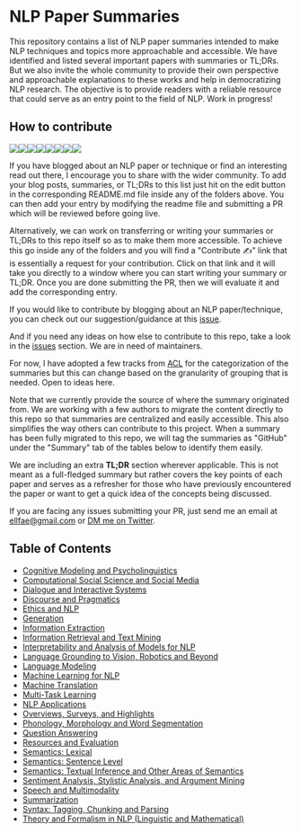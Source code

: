 # NLP Paper Summaries
This repository contains a list of NLP paper summaries intended to make NLP techniques and topics more approachable and accessible. We have identified and listed several important papers with summaries or TL;DRs. But we also invite the whole community to provide their own perspective and approachable explanations to these works and help in democratizing NLP research. The objective is to provide readers with a reliable resource that could serve as an entry point to the field of NLP. Work in progress!

## How to contribute
[![](https://sourcerer.io/fame/omarsar/omarsar/nlp_paper_summaries/images/0)](https://sourcerer.io/fame/omarsar/omarsar/nlp_paper_summaries/links/0)[![](https://sourcerer.io/fame/omarsar/omarsar/nlp_paper_summaries/images/1)](https://sourcerer.io/fame/omarsar/omarsar/nlp_paper_summaries/links/1)[![](https://sourcerer.io/fame/omarsar/omarsar/nlp_paper_summaries/images/2)](https://sourcerer.io/fame/omarsar/omarsar/nlp_paper_summaries/links/2)[![](https://sourcerer.io/fame/omarsar/omarsar/nlp_paper_summaries/images/3)](https://sourcerer.io/fame/omarsar/omarsar/nlp_paper_summaries/links/3)[![](https://sourcerer.io/fame/omarsar/omarsar/nlp_paper_summaries/images/4)](https://sourcerer.io/fame/omarsar/omarsar/nlp_paper_summaries/links/4)[![](https://sourcerer.io/fame/omarsar/omarsar/nlp_paper_summaries/images/5)](https://sourcerer.io/fame/omarsar/omarsar/nlp_paper_summaries/links/5)[![](https://sourcerer.io/fame/omarsar/omarsar/nlp_paper_summaries/images/6)](https://sourcerer.io/fame/omarsar/omarsar/nlp_paper_summaries/links/6)[![](https://sourcerer.io/fame/omarsar/omarsar/nlp_paper_summaries/images/7)](https://sourcerer.io/fame/omarsar/omarsar/nlp_paper_summaries/links/7)

If you have blogged about an NLP paper or technique or find an interesting read out there, I encourage you to share with the wider community. To add your blog posts, summaries, or TL;DRs to this list just hit on the edit button in the corresponding README.md file inside any of the folders above. You can then add your entry by modifying the readme file and submitting a PR which will be reviewed before going live.

Alternatively, we can work on transferring or writing your summaries or TL;DRs to this repo itself so as to make them more accessible. To achieve this go inside any of the folders and you will find a "Contribute ✍️" link that is essentially a request for your contribution. Click on that link and it will take you directly to a window where you can start writing your summary or TL;DR. Once you are done submitting the PR, then we will evaluate it and add the corresponding entry.

If you would like to contribute by blogging about an NLP paper/technique, you can check out our suggestion/guidance at this [issue](https://github.com/dair-ai/dair-ai.github.io/issues/23).

And if you need any ideas on how else to contribute to this repo, take a look in the [issues](https://github.com/dair-ai/nlp_paper_summaries/issues) section. We are in need of maintainers.

For now, I have adopted a few tracks from [ACL](https://acl2020.org/calls/papers/) for the categorization of the summaries but this can change based on the granularity of grouping that is needed. Open to ideas here.

Note that we currently provide the source of where the summary originated from. We are working with a few authors to migrate the content directly to this repo so that summaries are centralized and easily accessible. This also simplifies the way others can contribute to this project. When a summary has been fully migrated to this repo, we will tag the summaries as "GitHub" under the "Summary" tab of the tables below to identify them easily.

We are including an extra __TL;DR__ section wherever applicable. This is not meant as a full-fledged summary but rather covers the key points of each paper and serves as a refresher for those who have previously encountered the paper or want to get a quick idea of the concepts being discussed.

If you are facing any issues submitting your PR, just send me an email at ellfae@gmail.com or [DM me on Twitter](https://twitter.com/omarsar0).

## Table of Contents
- [Cognitive Modeling and Psycholinguistics](https://github.com/dair-ai/nlp_paper_summaries/tree/master/Cognitive%20Modeling%20and%20Psycholinguistics)
- [Computational Social Science and Social Media](https://github.com/dair-ai/nlp_paper_summaries/tree/master/Computational%20Social%20Science%20and%20Social%20Media)
- [Dialogue and Interactive Systems](https://github.com/dair-ai/nlp_paper_summaries/tree/master/Dialogue%20and%20Interactive%20Systems)
- [Discourse and Pragmatics](https://github.com/dair-ai/nlp_paper_summaries/tree/master/Discourse%20and%20Pragmatics)
- [Ethics and NLP](https://github.com/dair-ai/nlp_paper_summaries/tree/master/Ethics%20and%20NLP)
- [Generation](https://github.com/dair-ai/nlp_paper_summaries/tree/master/Generation)
- [Information Extraction](https://github.com/dair-ai/nlp_paper_summaries/tree/master/Information%20Extraction)
- [Information Retrieval and Text Mining](https://github.com/dair-ai/nlp_paper_summaries/tree/master/Information%20Retrieval%20and%20Text%20Mining)
- [Interpretability and Analysis of Models for NLP](https://github.com/dair-ai/nlp_paper_summaries/tree/master/Interpretability%20and%20Analysis%20of%20Models%20for%20NLP)
- [Language Grounding to Vision, Robotics and Beyond](https://github.com/dair-ai/nlp_paper_summaries/tree/master/Language%20Grounding%20to%20Vision%2C%20Robotics%20and%20Beyond)
- [Language Modeling](https://github.com/dair-ai/nlp_paper_summaries/tree/master/Language%20Modeling)
- [Machine Learning for NLP](https://github.com/dair-ai/nlp_paper_summaries/tree/master/Machine%20Learning%20for%20NLP)
- [Machine Translation](https://github.com/dair-ai/nlp_paper_summaries/tree/master/Machine%20Translation)
- [Multi-Task Learning](https://github.com/dair-ai/nlp_paper_summaries/tree/master/Multi-Task%20Learning)
- [NLP Applications](https://github.com/dair-ai/nlp_paper_summaries/tree/master/NLP%20Applications)
- [Overviews, Surveys, and Highlights](https://github.com/dair-ai/nlp_paper_summaries/tree/master/Overviews%2C%20Surveys%2C%20and%20Highlights)
- [Phonology, Morphology and Word Segmentation](https://github.com/dair-ai/nlp_paper_summaries/tree/master/Phonology%2C%20Morphology%20and%20Word%20Segmentation)
- [Question Answering](https://github.com/dair-ai/nlp_paper_summaries/tree/master/Question%20Answering)
- [Resources and Evaluation	](https://github.com/dair-ai/nlp_paper_summaries/tree/master/Resources%20and%20Evaluation)
- [Semantics: Lexical](https://github.com/dair-ai/nlp_paper_summaries/tree/master/Semantics:%20Lexical)
- [Semantics: Sentence Level](https://github.com/dair-ai/nlp_paper_summaries/tree/master/Semantics:%20Sentence%20Level)
- [Semantics: Textual Inference and Other Areas of Semantics](https://github.com/dair-ai/nlp_paper_summaries/tree/master/Semantics:%20Textual%20Inference%20and%20Other%20Areas%20of%20Semantics)
- [Sentiment Analysis, Stylistic Analysis, and Argument Mining](https://github.com/dair-ai/nlp_paper_summaries/tree/master/Sentiment%20Analysis%2C%20Stylistic%20Analysis%2C%20and%20Argument%20Mining)
- [Speech and Multimodality](https://github.com/dair-ai/nlp_paper_summaries/tree/master/Speech%20and%20Multimodality)
- [Summarization](https://github.com/dair-ai/nlp_paper_summaries/tree/master/Summarization)
- [Syntax: Tagging, Chunking and Parsing](https://github.com/dair-ai/nlp_paper_summaries/tree/master/Syntax:%20Tagging%2C%20Chunking%20and%20Parsing)
- [Theory and Formalism in NLP (Linguistic and Mathematical)](https://github.com/dair-ai/nlp_paper_summaries/tree/master/Theory%20and%20Formalism%20in%20NLP%20(Linguistic%20and%20Mathematical))
